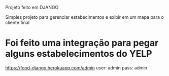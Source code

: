 Projeto feito em DJANGO

Simples projeto para gerenciar estabecimentos e exibir em um mapa para o cliente final

# Foi feito uma integração para pegar alguns estabelecimentos do YELP


https://food-django.herokuapp.com/admin
user: admin
pass: admin
